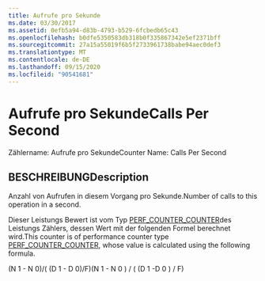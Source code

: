 ```yaml
---
title: Aufrufe pro Sekunde
ms.date: 03/30/2017
ms.assetid: 0efb5a94-d83b-4793-b529-6fcbedb65c43
ms.openlocfilehash: b0dfe5350583db318b0f335867342e5ef2371bff
ms.sourcegitcommit: 27a15a55019f6b5f2733961738babe94aec0def3
ms.translationtype: MT
ms.contentlocale: de-DE
ms.lasthandoff: 09/15/2020
ms.locfileid: "90541681"
---
```

# <a name="calls-per-second"></a><span data-ttu-id="3c528-102">Aufrufe pro Sekunde</span><span class="sxs-lookup"><span data-stu-id="3c528-102">Calls Per Second</span></span>
<span data-ttu-id="3c528-103">Zählername: Aufrufe pro Sekunde</span><span class="sxs-lookup"><span data-stu-id="3c528-103">Counter Name: Calls Per Second</span></span>  
  
## <a name="description"></a><span data-ttu-id="3c528-104">BESCHREIBUNG</span><span class="sxs-lookup"><span data-stu-id="3c528-104">Description</span></span>  
 <span data-ttu-id="3c528-105">Anzahl von Aufrufen in diesem Vorgang pro Sekunde.</span><span class="sxs-lookup"><span data-stu-id="3c528-105">Number of calls to this operation in a second.</span></span>  
  
 <span data-ttu-id="3c528-106">Dieser Leistungs Bewert ist vom Typ [PERF_COUNTER_COUNTER](/previous-versions/windows/it-pro/windows-server-2003/cc740048(v=ws.10))des Leistungs Zählers, dessen Wert mit der folgenden Formel berechnet wird.</span><span class="sxs-lookup"><span data-stu-id="3c528-106">This counter is of performance counter type [PERF_COUNTER_COUNTER](/previous-versions/windows/it-pro/windows-server-2003/cc740048(v=ws.10)), whose value is calculated using the following formula.</span></span>  
  
 <span data-ttu-id="3c528-107">(N 1 - N 0)/( (D 1 - D 0)/F)</span><span class="sxs-lookup"><span data-stu-id="3c528-107">(N 1 - N 0 ) / ( (D 1 -D 0 ) / F)</span></span>
